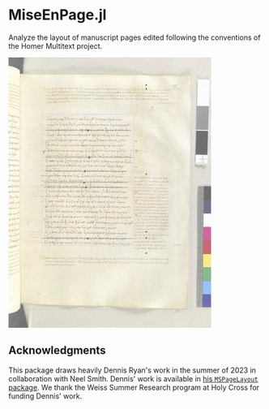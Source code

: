# MiseEnPage.jl

Analyze the layout of manuscript pages edited following the conventions of the Homer Multitext project.


![page 195 recto](./195r.png)

## Acknowledgments

This package draws heavily Dennis Ryan's work in the summer of 2023 in collaboration with Neel Smith. Dennis' work is available in [his `MSPageLayout` package](https://github.com/dwryan25/MSPageLayout.jl). We thank the Weiss Summer Research program at Holy Cross for funding Dennis' work.
